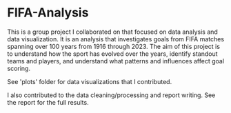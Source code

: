 # FIFA-Analysis

This is a group project I collaborated on that focused on data analysis and data visualization. It is an analysis that investigates goals from FIFA matches spanning over 100 years from 1916 through 2023. The aim of this project is to understand how the sport has evolved over the years, identify standout teams and players, and understand what patterns and influences affect goal scoring.

See 'plots' folder for data visualizations that I contributed. 

I also contributed to the data cleaning/processing and report writing. See the report for the full results.
